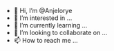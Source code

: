 - 👋 Hi, I’m @Anjelorye
- 👀 I’m interested in ...
- 🌱 I’m currently learning ...
- 💞️ I’m looking to collaborate on ...
- 📫 How to reach me ...

<!---
Anjelorye/Anjelorye is a ✨ special ✨ repository because its `README.md` (this file) appears on your GitHub profile.
You can click the Preview link to take a look at your changes.
--->
